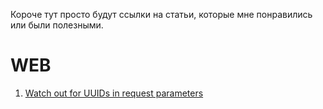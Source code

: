 Короче тут просто будут ссылки на статьи, которые мне понравились или были полезными.

# WEB

1. [Watch out for UUIDs in request parameters](https://www.trustedsec.com/blog/watch-out-for-uuids-in-request-parameters/)













